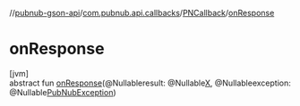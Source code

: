 //[pubnub-gson-api](../../../index.md)/[com.pubnub.api.callbacks](../index.md)/[PNCallback](index.md)/[onResponse](on-response.md)

# onResponse

[jvm]\
abstract fun [onResponse](on-response.md)(@Nullableresult: @Nullable[X](index.md), @Nullableexception: @Nullable[PubNubException](../../../../../pubnub-core/pubnub-core-api/pubnub-core-api/com.pubnub.api/-pub-nub-exception/index.md))

